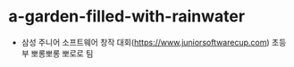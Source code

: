 # a-garden-filled-with-rainwater

- 삼성 주니어 소프트웨어 창작 대회(https://www.juniorsoftwarecup.com) 초등부 뽀롱뽀롱 뽀로로 팀
